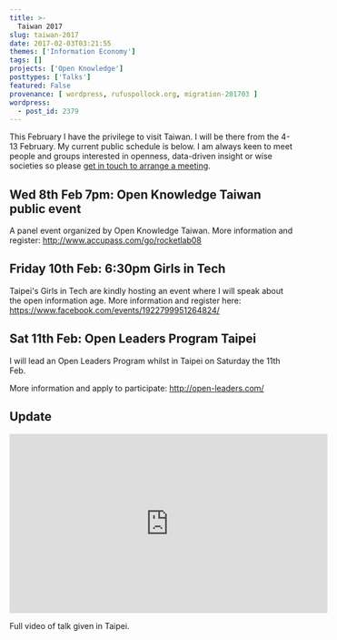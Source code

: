 ```yaml
---
title: >-
  Taiwan 2017
slug: taiwan-2017
date: 2017-02-03T03:21:55
themes: ['Information Economy']
tags: []
projects: ['Open Knowledge']
posttypes: ['Talks']
featured: False
provenance: [ wordpress, rufuspollock.org, migration-201703 ]
wordpress:
  - post_id: 2379
---
```


This February I have the privilege to visit Taiwan. I will be there from the 4-13 February. My current public schedule is below. I am always keen to meet people and groups interested in openness, data-driven insight or wise societies so please [get in touch to arrange a meeting][contact].

[contact]: /contact/                                                                     

## Wed 8th Feb 7pm: Open Knowledge Taiwan public event                                   

A panel event organized by Open Knowledge Taiwan. More information and register: <http://www.accupass.com/go/rocketlab08>

## Friday 10th Feb: 6:30pm Girls in Tech

Taipei's Girls in Tech are kindly hosting an event where I will speak about the open information age. More information and register here: <https://www.facebook.com/events/1922799951264824/>

## Sat 11th Feb: Open Leaders Program Taipei

I will lead an Open Leaders Program whilst in Taipei on Saturday the 11th Feb.

More information and apply to participate: <http://open-leaders.com/>

## Update

<iframe width="560" height="315" src="https://www.youtube.com/watch?v=mTrHJnZOIzg" frameborder="0" allowfullscreen></iframe>

Full video of talk given in Taipei. 
